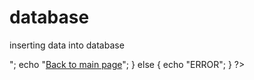 # database
inserting data into database




<?php

$host="localhost"; // Host name 
$username=""; // Mysql username 
$password=""; // Mysql password 
$db_name="test"; // Database name 
$tbl_name="test_mysql"; // Table name 

// Connect to server and select database.
mysql_connect("$host", "$username", "$password")or die("cannot connect"); 
mysql_select_db("$db_name")or die("cannot select DB");

// Get values from form 
$name=$_POST['name'];
$lastname=$_POST['lastname'];
$email=$_POST['email'];

// Insert data into mysql 
$sql="INSERT INTO $tbl_name(name, lastname, email)VALUES('$name', '$lastname', '$email')";
$result=mysql_query($sql);

// if successfully insert data into database, displays message "Successful". 
if($result){
echo "Successful";
echo "<BR>";
echo "<a href='insert.php'>Back to main page</a>";
}

else {
echo "ERROR";
}
?> 

<?php 
// close connection 
mysql_close();
?>
